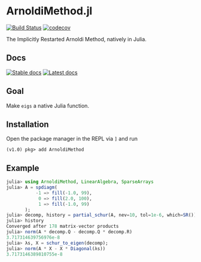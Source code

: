 # ArnoldiMethod.jl

[![Build Status](https://travis-ci.org/haampie/ArnoldiMethod.jl.svg?branch=master)](https://travis-ci.org/haampie/ArnoldiMethod.jl) [![codecov](https://codecov.io/gh/haampie/ArnoldiMethod.jl/branch/master/graph/badge.svg)](https://codecov.io/gh/haampie/ArnoldiMethod.jl)


The Implicitly Restarted Arnoldi Method, natively in Julia.

## Docs
[![Stable docs](https://img.shields.io/badge/docs-stable-blue.svg)](https://haampie.github.io/ArnoldiMethod.jl/stable) [![Latest docs](https://img.shields.io/badge/docs-latest-gray.svg)](https://haampie.github.io/ArnoldiMethod.jl/latest)

## Goal
Make `eigs` a native Julia function.

## Installation

Open the package manager in the REPL via `]` and run

```
(v1.0) pkg> add ArnoldiMethod
```

## Example

```julia
julia> using ArnoldiMethod, LinearAlgebra, SparseArrays
julia> A = spdiagm(
           -1 => fill(-1.0, 99),
            0 => fill(2.0, 100), 
            1 => fill(-1.0, 99)
       );
julia> decomp, history = partial_schur(A, nev=10, tol=1e-6, which=SR());
julia> history
Converged after 178 matrix-vector products
julia> norm(A * decomp.Q - decomp.Q * decomp.R)
3.717314639756976e-8
julia> λs, X = schur_to_eigen(decomp);
julia> norm(A * X - X * Diagonal(λs))
3.7173146389810755e-8
```